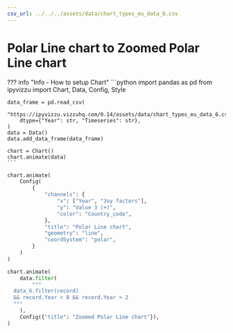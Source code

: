 ```yaml
---
csv_url: ../../../assets/data/chart_types_eu_data_6.csv
---
```


# Polar Line chart to Zoomed Polar Line chart

<div id="example_01"></div>

??? info "Info - How to setup Chart"
    ```python
    import pandas as pd
    from ipyvizzu import Chart, Data, Config, Style

    data_frame = pd.read_csv(
        "https://ipyvizzu.vizzuhq.com/0.14/assets/data/chart_types_eu_data_6.csv",
        dtype={"Year": str, "Timeseries": str},
    )
    data = Data()
    data.add_data_frame(data_frame)

    chart = Chart()
    chart.animate(data)
    ```

```python
chart.animate(
    Config(
        {
            "channels": {
                "x": ["Year", "Joy factors"],
                "y": "Value 3 (+)",
                "color": "Country_code",
            },
            "title": "Polar Line chart",
            "geometry": "line",
            "coordSystem": "polar",
        }
    )
)

chart.animate(
    data.filter(
        """
  data_6.filter(record) 
  && record.Year < 8 && record.Year > 2
  """
    ),
    Config({"title": "Zoomed Polar Line chart"}),
)
```

<script src="./zoom_line_polar.js"></script>
